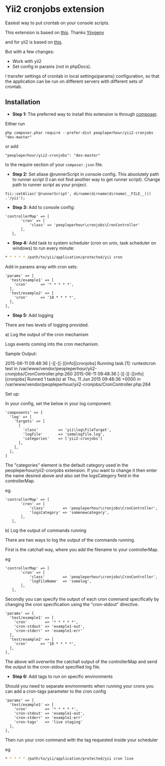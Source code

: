 Yii2 cronjobs extension
========
Easiest way to put crontab on your console scripts.

This extension is based on [this](https://github.com/Yiivgeny/Yii-PHPDocCrontab).
Thanks [Yiivgeny](https://github.com/Yiivgeny)

and for yii2 is based on [this](https://github.com/DenisOgr/yii2-cronjobs).

But with a few changes:
- Work with yii2
- Set config in params (not in phpDocs).

I transfer ​​settings of crontab in local settings(params) configuration, so that the application can be run on different servers with different sets of crontab.

Installation
------------

- **Step 1:** The preferred way to install this extension is through [composer](http://getcomposer.org/download/).

Either run

```
php composer.phar require --prefer-dist peopleperhour/yii2-cronjobs "dev-master"
```

or add

```
"peopleperhour/yii2-cronjobs": "dev-master"
```

to the require section of your `composer.json` file.
- **Step 2:** Set aliase  @runnerScript in console config. This absolutely path to runner script (I can not find another way to get runner script).
Change path to runner script as your project. 
```
Yii::setAlias('@runnerScript', dirname(dirname(dirname(__FILE__))) .'/yii');
```
- **Step 3:** Add to console config:
```
'controllerMap' => [
       'cron' => [
           'class' => 'peopleperhour\cronjobs\CronController'
       ],
   ],
```
- **Step 4:**  Add task to system scheduler (cron on unix, task scheduler on windows) to run every minute:

```sh
* * * * * /path/to/yii/application/protected/yii cron
```

Add in params array with cron sets:
```
'params' => [
  'test/example1' => [
    'cron'      => '* * * * *',            
  ],
  'test/example2' => [
    'cron'      => '10 * * * *',            
  ],
],
```
- **Step 5:** Add logging

There are two levels of logging provided.

a) Log the output of the cron mechanism

Logs events coming into the cron mechanism.

Sample Output:

2015-06-11 09:48:36 [-][-][-][info][cronjobs] Running task [1]: runtestcron test
    in /var/www/vendor/peopleperhour/yii2-cronjobs/CronController.php:260
2015-06-11 09:48:36 [-][-][-][info][cronjobs] Runned 1 task(s) at Thu, 11 Jun 2015 09:48:36 +0000
    in /var/www/vendor/peopleperhour/yii2-cronjobs/CronController.php:264

Set up:

In your config, set the below in your log component:

```
'components' => [
  'log' => [
    'targets' => [
      [
        'class'         => 'yii\log\FileTarget',
        'logFile'       => 'somelogfile.log',
        'categories'    => ['yii2-cronjobs']
      ],
    ],
  ],
]
```

The "categories" element is the default category used in the peopleperhour/yii2-cronjobs extension. If you want to change it then enter the name desired above and also set the logsCategory field in the controllerMap.

eg.

```
'controllerMap' => [
       'cron' => [
           'class'        => 'peopleperhour\cronjobs\CronController',
           'logsCategory' => 'somenewcategory',
       ],
   ],
```

b) Log the output of commands running

There are two ways to log the output of the commands running. 

First is the catchall way, where you add the filename to your controllerMap.

eg

```
'controllerMap' => [
       'cron' => [
           'class'        => 'peopleperhour\cronjobs\CronController',
           'logFileName'  => 'somelog',
       ],
   ],
```

Secondly you can specify the output of each cron command specifically by changing the cron specification using the "cron-stdout" directive.

```
'params' => [
  'test/example1' => [
    'cron'        => '* * * * *',
    'cron-stdout' => 'example1-out',
    'cron-stderr' => 'example1-err'
  ],
  'test/example2' => [
    'cron'      => '10 * * * *',            
  ],
],
```

The above will overwrite the catchall output of the controllerMap and send the output to the cron-stdout specified log file.

- **Step 6:** Add tags to run on specific environments

Should you need to separate environments when running your crons you can add a cron-tags parameter to the cron config

```
'params' => [
  'test/example1' => [
    'cron'        => '* * * * *',
    'cron-stdout' => 'example1-out',
    'cron-stderr' => 'example1-err'
    'cron-tags'   => 'live staging'
  ],
],
```

Then run your cron command with the tag requested inside your scheduler

eg

```sh
* * * * * /path/to/yii/application/protected/yii cron live
```


